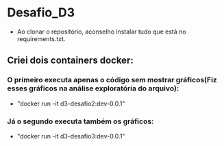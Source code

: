 # Desafio_D3

* Ao clonar o repositório, aconselho instalar tudo que está no requirements.txt.

## Criei dois containers docker: 
### O primeiro executa apenas o código sem mostrar gráficos(Fiz esses gráficos na análise exploratória do arquivo):
* "docker run -it  d3-desafio2:dev-0.0.1"
### Já o segundo executa também os gráficos:
* "docker run -it  d3-desafio3:dev-0.0.1"


